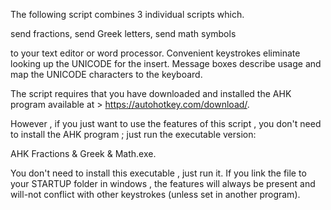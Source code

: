 
The following script combines 3 individual scripts which.

send fractions,
send Greek letters,
send math symbols

to your text editor or word processor. Convenient keystrokes eliminate looking up the UNICODE for the insert. Message boxes describe usage and map the UNICODE characters to the keyboard.

The script requires that you have downloaded and installed the AHK program available at > https://autohotkey.com/download/.

However , if you just want to use the features of this script , you don't need to install the AHK program ; just run the executable version:

AHK Fractions & Greek & Math.exe.

You don't need to install this executable , just run it. If you link the file to your STARTUP folder in windows , the features will always be present and will-not conflict with other keystrokes (unless set in another program).
